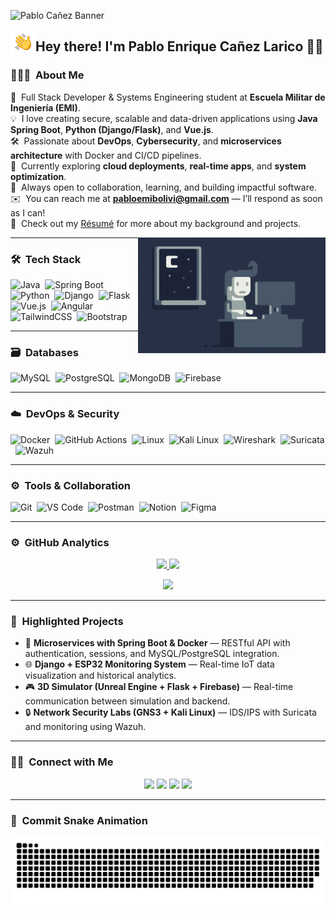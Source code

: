 ![Pablo Cañez Banner](https://github.com/cmpeic/cmpeic/blob/main/assets/banner-pablo-canez.png)

<img alt="Hand Wave" src="https://raw.githubusercontent.com/AVS1508/AVS1508/master/assets/Hand%20Wave.gif" width='40' align="left"/>
<h2 align="left">Hey there! I'm Pablo Enrique Cañez Larico 👨‍💻</h2>

### 👨🏻‍💻 &nbsp;About Me

🚀 &nbsp;Full Stack Developer & Systems Engineering student at **Escuela Militar de Ingeniería (EMI)**.\
💡 &nbsp;I love creating secure, scalable and data-driven applications using **Java Spring Boot**, **Python (Django/Flask)**, and **Vue.js**.\
🛠️ &nbsp;Passionate about **DevOps**, **Cybersecurity**, and **microservices architecture** with Docker and CI/CD pipelines.\
🌱 &nbsp;Currently exploring **cloud deployments**, **real-time apps**, and **system optimization**.\
🎯 &nbsp;Always open to collaboration, learning, and building impactful software.\
✉️ &nbsp;You can reach me at **pabloemibolivi@gmail.com** — I’ll respond as soon as I can!\
📄 &nbsp;Check out my [Résumé](#) for more about my background and projects.

<img alt="Night Coding" src="https://raw.githubusercontent.com/AVS1508/AVS1508/master/assets/Night-Coding.gif" align="right"/>

---

### 🛠 &nbsp;Tech Stack

![Java](https://img.shields.io/badge/java-%23ED8B00.svg?style=for-the-badge&logo=java&logoColor=white)&nbsp;
![Spring Boot](https://img.shields.io/badge/springboot-%236DB33F.svg?style=for-the-badge&logo=springboot&logoColor=white)&nbsp;
![Python](https://img.shields.io/badge/python-3670A0?style=for-the-badge&logo=python&logoColor=ffdd54)&nbsp;
![Django](https://img.shields.io/badge/django-%23092E20.svg?style=for-the-badge&logo=django&logoColor=white)&nbsp;
![Flask](https://img.shields.io/badge/flask-%23000.svg?style=for-the-badge&logo=flask&logoColor=white)&nbsp;
![Vue.js](https://img.shields.io/badge/vuejs-%2335495e.svg?style=for-the-badge&logo=vuedotjs&logoColor=%234FC08D)&nbsp;
![Angular](https://img.shields.io/badge/angular-%23DD0031.svg?style=for-the-badge&logo=angular&logoColor=white)&nbsp;
![TailwindCSS](https://img.shields.io/badge/tailwindcss-%2338B2AC.svg?style=for-the-badge&logo=tailwind-css&logoColor=white)&nbsp;
![Bootstrap](https://img.shields.io/badge/bootstrap-%23563D7C.svg?style=for-the-badge&logo=bootstrap&logoColor=white)&nbsp;

---

### 🗃 &nbsp;Databases

![MySQL](https://img.shields.io/badge/mysql-%2300f.svg?style=for-the-badge&logo=mysql&logoColor=white)&nbsp;
![PostgreSQL](https://img.shields.io/badge/postgresql-%23316192.svg?style=for-the-badge&logo=postgresql&logoColor=white)&nbsp;
![MongoDB](https://img.shields.io/badge/mongodb-%234ea94b.svg?style=for-the-badge&logo=mongodb&logoColor=white)&nbsp;
![Firebase](https://img.shields.io/badge/firebase-%23039BE5.svg?style=for-the-badge&logo=firebase)&nbsp;

---

### ☁️ &nbsp;DevOps & Security

![Docker](https://img.shields.io/badge/docker-%230db7ed.svg?style=for-the-badge&logo=docker&logoColor=white)&nbsp;
![GitHub Actions](https://img.shields.io/badge/github%20actions-%232671E5.svg?style=for-the-badge&logo=githubactions&logoColor=white)&nbsp;
![Linux](https://img.shields.io/badge/linux-%23FCC624.svg?style=for-the-badge&logo=linux&logoColor=black)&nbsp;
![Kali Linux](https://img.shields.io/badge/Kali_Linux-557C94?style=for-the-badge&logo=kali-linux&logoColor=white)&nbsp;
![Wireshark](https://img.shields.io/badge/Wireshark-1679A7?style=for-the-badge&logo=Wireshark&logoColor=white)&nbsp;
![Suricata](https://img.shields.io/badge/Suricata-E04E39?style=for-the-badge&logo=suricata&logoColor=white)&nbsp;
![Wazuh](https://img.shields.io/badge/Wazuh-007ACC?style=for-the-badge&logo=wazuh&logoColor=white)&nbsp;

---

### ⚙️ &nbsp;Tools & Collaboration

![Git](https://img.shields.io/badge/git-%23F05033.svg?style=for-the-badge&logo=git&logoColor=white)&nbsp;
![VS Code](https://img.shields.io/badge/VS%20Code-0078d7.svg?style=for-the-badge&logo=visual-studio-code&logoColor=white)&nbsp;
![Postman](https://img.shields.io/badge/Postman-FF6C37?style=for-the-badge&logo=postman&logoColor=white)&nbsp;
![Notion](https://img.shields.io/badge/Notion-%23000000.svg?style=for-the-badge&logo=notion&logoColor=white)&nbsp;
![Figma](https://img.shields.io/badge/Figma-%23F24E1E.svg?style=for-the-badge&logo=figma&logoColor=white)&nbsp;

---

### ⚙️ &nbsp;GitHub Analytics

<p align="center">
  <a href="https://github.com/cmpeic">
    <img height="180em" src="https://github-readme-stats.vercel.app/api?username=cmpeic&show_icons=true&theme=algolia&include_all_commits=true&count_private=true"/>
  </a>
  <a href="https://github.com/cmpeic">
    <img height="180em" src="https://github-readme-stats.vercel.app/api/top-langs/?username=cmpeic&layout=compact&langs_count=8&theme=algolia"/>
  </a>
</p>

<p align="center">
  <img height="180em" src="https://github-readme-streak-stats.herokuapp.com/?user=cmpeic&theme=algolia&hide_border=true"/>
</p>

---

### 🧩 &nbsp;Highlighted Projects

- 🧱 **Microservices with Spring Boot & Docker** — RESTful API with authentication, sessions, and MySQL/PostgreSQL integration.  
- 🌐 **Django + ESP32 Monitoring System** — Real-time IoT data visualization and historical analytics.  
- 🎮 **3D Simulator (Unreal Engine + Flask + Firebase)** — Real-time communication between simulation and backend.  
- 🔒 **Network Security Labs (GNS3 + Kali Linux)** — IDS/IPS with Suricata and monitoring using Wazuh.

---

### 🤝🏻 &nbsp;Connect with Me

<p align="center">
<a href="https://www.linkedin.com/in/pablo-canez/"><img src="https://img.shields.io/badge/-Pablo%20Cañez-0077B5?style=flat&logo=Linkedin&logoColor=white"/></a>
<a href="mailto:pabloemibolivi@gmail.com"><img src="https://img.shields.io/badge/-pabloemibolivi@gmail.com-D14836?style=flat&logo=Gmail&logoColor=white"/></a>
<a href="https://github.com/cmpeic"><img src="https://img.shields.io/badge/-cmpeic-181717?style=flat&logo=GitHub&logoColor=white"/></a>
<a href="https://twitter.com/"><img src="https://img.shields.io/badge/-@pablo_canez-1DA1F2?style=flat&logo=Twitter&logoColor=white"/></a>
</p>

---

### 🐍 &nbsp;Commit Snake Animation

<div align="center">
  <img src="https://github.com/1999AZZAR/1999AZZAR/blob/readme/resources/img/grid-snake.svg" alt="snake"/>
</div>
